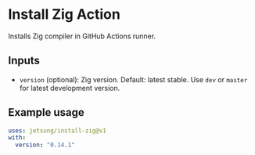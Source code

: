 # Install Zig Action

Installs Zig compiler in GitHub Actions runner.

## Inputs

- `version` (optional): Zig version. Default: latest stable. Use `dev` or `master` for latest development version.

## Example usage

```yaml
uses: jetsung/install-zig@v1
with:
  version: "0.14.1"
```
